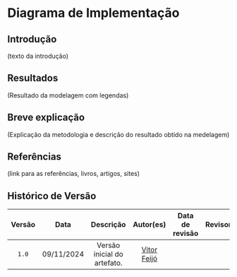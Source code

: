 # Diagrama de Implementação

## Introdução

(texto da introdução)

## Resultados

(Resultado da modelagem com legendas)

## Breve explicação

(Explicação da metodologia e descrição do resultado obtido na medelagem)

## Referências

(link para as referências, livros, artigos, sites)

## Histórico de Versão

| Versão | Data | Descrição | Autor(es) | Data de revisão | Revisor(es) |
| :-: | :-: | :-: | :-: | :-: | :-: |
| `1.0` | 09/11/2024  | Versão inicial do artefato. | [Vitor Feijó](https://github.com/vitorfleonardo) |  |  |